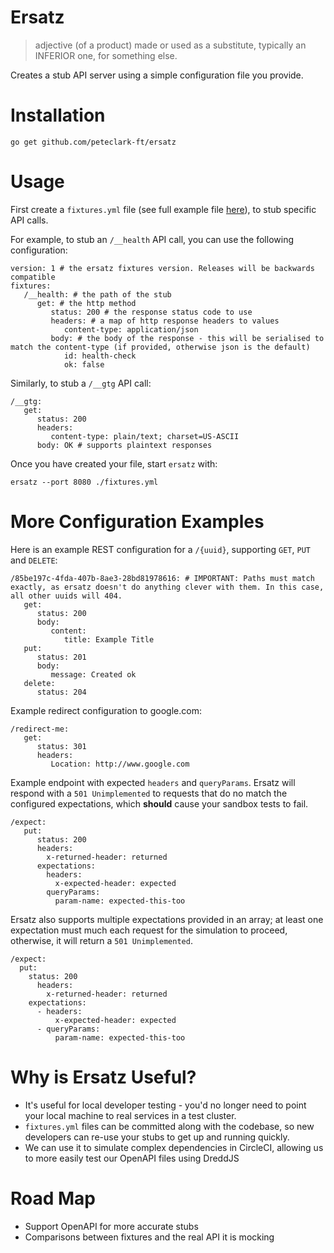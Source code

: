 # Ersatz

> adjective
> (of a product) made or used as a substitute, typically an INFERIOR one, for something else.

Creates a stub API server using a simple configuration file you provide.

# Installation

```
go get github.com/peteclark-ft/ersatz
```

# Usage

First create a `fixtures.yml` file (see full example file [here](./_examples/example.yml)), to stub specific API calls.

For example, to stub an `/__health` API call, you can use the following configuration:

```
version: 1 # the ersatz fixtures version. Releases will be backwards compatible
fixtures:
   /__health: # the path of the stub
      get: # the http method
         status: 200 # the response status code to use
         headers: # a map of http response headers to values
            content-type: application/json
         body: # the body of the response - this will be serialised to match the content-type (if provided, otherwise json is the default)
            id: health-check
            ok: false
```

Similarly, to stub a `/__gtg` API call:

```
/__gtg:
   get:
      status: 200
      headers:
         content-type: plain/text; charset=US-ASCII
      body: OK # supports plaintext responses
```

Once you have created your file, start `ersatz` with:

```
ersatz --port 8080 ./fixtures.yml
```

# More Configuration Examples

Here is an example REST configuration for a `/{uuid}`, supporting `GET`, `PUT` and `DELETE`:

```
/85be197c-4fda-407b-8ae3-28bd81978616: # IMPORTANT: Paths must match exactly, as ersatz doesn't do anything clever with them. In this case, all other uuids will 404.
   get:
      status: 200
      body:
         content:
            title: Example Title
   put:
      status: 201
      body:
         message: Created ok
   delete:
      status: 204
```

Example redirect configuration to google.com:

```
/redirect-me:
   get:
      status: 301
      headers:
         Location: http://www.google.com
```

Example endpoint with expected `headers` and `queryParams`. Ersatz will respond with a `501 Unimplemented` to requests that do no match the configured expectations, which __should__ cause your sandbox tests to fail.

```
/expect:
   put:
      status: 200
      headers:
        x-returned-header: returned
      expectations:
        headers:
          x-expected-header: expected
        queryParams:
          param-name: expected-this-too
```

Ersatz also supports multiple expectations provided in an array; at least one expectation must much each request for the simulation to proceed, otherwise, it will return a `501 Unimplemented`.

```
/expect:
  put:
    status: 200
      headers:
        x-returned-header: returned
    expectations:
      - headers:
          x-expected-header: expected
      - queryParams:
          param-name: expected-this-too
```

# Why is Ersatz Useful?

* It's useful for local developer testing - you'd no longer need to point your local machine to real services in a test cluster.
* `fixtures.yml` files can be committed along with the codebase, so new developers can re-use your stubs to get up and running quickly.
* We can use it to simulate complex dependencies in CircleCI, allowing us to more easily test our OpenAPI files using DreddJS

# Road Map

* Support OpenAPI for more accurate stubs
* Comparisons between fixtures and the real API it is mocking
